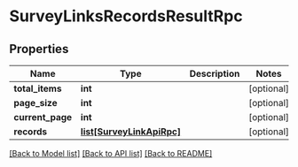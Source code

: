 # SurveyLinksRecordsResultRpc

## Properties
Name | Type | Description | Notes
------------ | ------------- | ------------- | -------------
**total_items** | **int** |  | [optional] 
**page_size** | **int** |  | [optional] 
**current_page** | **int** |  | [optional] 
**records** | [**list[SurveyLinkApiRpc]**](SurveyLinkApiRpc.md) |  | [optional] 

[[Back to Model list]](../README.md#documentation-for-models) [[Back to API list]](../README.md#documentation-for-api-endpoints) [[Back to README]](../README.md)


